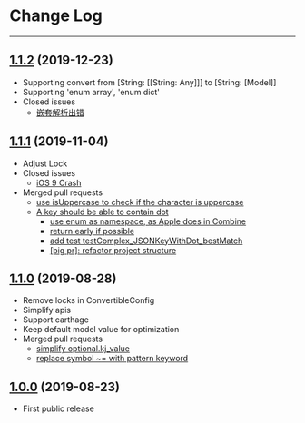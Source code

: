 # Change Log

---

## [1.1.2](https://github.com/kakaopensource/KakaJSON/releases/tag/1.1.2) (2019-12-23)
- Supporting convert from [String: [[String: Any]]] to [String: [Model]]
- Supporting 'enum array', 'enum dict'
- Closed issues
	- [嵌套解析出错](https://github.com/kakaopensource/KakaJSON/issues/39)

## [1.1.1](https://github.com/kakaopensource/KakaJSON/releases/tag/1.1.1) (2019-11-04)
- Adjust Lock
- Closed issues
	- [iOS 9 Crash](https://github.com/kakaopensource/KakaJSON/issues/31)
- Merged pull requests
	- [use isUppercase to check if the character is uppercase](https://github.com/kakaopensource/KakaJSON/pull/20)
	- [A key should be able to contain dot](https://github.com/kakaopensource/KakaJSON/pull/21)
       - [use enum as namespace, as Apple does in Combine](https://github.com/kakaopensource/KakaJSON/pull/23)
       - [return early if possible](https://github.com/kakaopensource/KakaJSON/pull/24)
       - [add test testComplex_JSONKeyWithDot_bestMatch](https://github.com/kakaopensource/KakaJSON/pull/25)
       - [[big pr]: refactor project structure](https://github.com/kakaopensource/KakaJSON/pull/27)
       
       

## [1.1.0](https://github.com/kakaopensource/KakaJSON/releases/tag/1.1.0) (2019-08-28)
- Remove locks in ConvertibleConfig
- Simplify apis
- Support carthage
- Keep default model value for optimization
- Merged pull requests
	- [simplify optional.kj_value](https://github.com/kakaopensource/KakaJSON/pull/16)
	- [replace symbol ~= with pattern keyword](https://github.com/kakaopensource/KakaJSON/pull/17)



## [1.0.0](https://github.com/kakaopensource/KakaJSON/releases/tag/1.0.0) (2019-08-23)

- First public release
